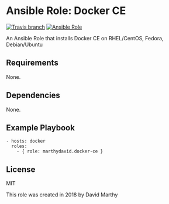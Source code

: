 # Ansible Role: Docker CE
[![Travis branch](https://img.shields.io/travis/marthydavid/docker-ce-common-role/master.svg)](https://travis-ci.org/marthydavid/docker-ce-common-role) [![Ansible Role](https://img.shields.io/ansible/role/23628.svg)](https://galaxy.ansible.com/marthydavid/docker-ce)

An Ansible Role that installs Docker CE on RHEL/CentOS, Fedora, Debian/Ubuntu

## Requirements

None.

## Dependencies

None.

## Example Playbook
    - hosts: docker
      roles:
        - { role: marthydavid.docker-ce }

## License

MIT

This role was created in 2018 by David Marthy



